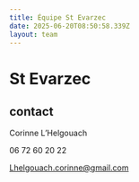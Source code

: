 ```yaml
---
title: Équipe St Evarzec 
date: 2025-06-20T08:50:58.339Z
layout: team
---
```


# St Evarzec 



## contact 

Corinne L’Helgouach

06 72 60 20 22

Lhelgouach.corinne@gmail.com

